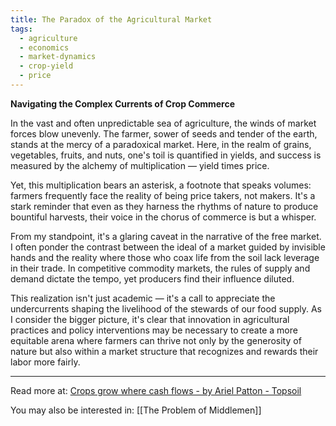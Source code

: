 ```yaml
---
title: The Paradox of the Agricultural Market
tags:
  - agriculture
  - economics
  - market-dynamics
  - crop-yield
  - price
---
```

**Navigating the Complex Currents of Crop Commerce**

In the vast and often unpredictable sea of agriculture, the winds of market forces blow unevenly. The farmer, sower of seeds and tender of the earth, stands at the mercy of a paradoxical market. Here, in the realm of grains, vegetables, fruits, and nuts, one's toil is quantified in yields, and success is measured by the alchemy of multiplication — yield times price.

Yet, this multiplication bears an asterisk, a footnote that speaks volumes: farmers frequently face the reality of being price takers, not makers. It's a stark reminder that even as they harness the rhythms of nature to produce bountiful harvests, their voice in the chorus of commerce is but a whisper.

From my standpoint, it's a glaring caveat in the narrative of the free market. I often ponder the contrast between the ideal of a market guided by invisible hands and the reality where those who coax life from the soil lack leverage in their trade. In competitive commodity markets, the rules of supply and demand dictate the tempo, yet producers find their influence diluted.

This realization isn't just academic — it's a call to appreciate the undercurrents shaping the livelihood of the stewards of our food supply. As I consider the bigger picture, it's clear that innovation in agricultural practices and policy interventions may be necessary to create a more equitable arena where farmers can thrive not only by the generosity of nature but also within a market structure that recognizes and rewards their labor more fairly.

----

Read more at: [Crops grow where cash flows - by Ariel Patton - Topsoil](https://topsoil.substack.com/p/business-of-farming#:~:text=Cash%20is%20king&text=Cash%20flows%20out%20during%20the,once%20the%20crop%20is%20mature.)

You may also be interested in: [[The Problem of Middlemen]]